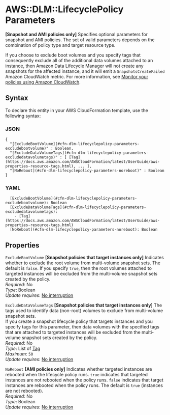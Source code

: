 # AWS::DLM::LifecyclePolicy Parameters<a name="aws-properties-dlm-lifecyclepolicy-parameters"></a>

**\[Snapshot and AMI policies only\]** Specifies optional parameters for snapshot and AMI policies\. The set of valid parameters depends on the combination of policy type and target resource type\.

If you choose to exclude boot volumes and you specify tags that consequently exclude all of the additional data volumes attached to an instance, then Amazon Data Lifecycle Manager will not create any snapshots for the affected instance, and it will emit a `SnapshotsCreateFailed` Amazon CloudWatch metric\. For more information, see [Monitor your policies using Amazon CloudWatch](https://docs.aws.amazon.com/AWSEC2/latest/UserGuide/monitor-dlm-cw-metrics.html)\.

## Syntax<a name="aws-properties-dlm-lifecyclepolicy-parameters-syntax"></a>

To declare this entity in your AWS CloudFormation template, use the following syntax:

### JSON<a name="aws-properties-dlm-lifecyclepolicy-parameters-syntax.json"></a>

```
{
  "[ExcludeBootVolume](#cfn-dlm-lifecyclepolicy-parameters-excludebootvolume)" : Boolean,
  "[ExcludeDataVolumeTags](#cfn-dlm-lifecyclepolicy-parameters-excludedatavolumetags)" : [ [Tag](https://docs.aws.amazon.com/AWSCloudFormation/latest/UserGuide/aws-properties-resource-tags.html), ... ],
  "[NoReboot](#cfn-dlm-lifecyclepolicy-parameters-noreboot)" : Boolean
}
```

### YAML<a name="aws-properties-dlm-lifecyclepolicy-parameters-syntax.yaml"></a>

```
  [ExcludeBootVolume](#cfn-dlm-lifecyclepolicy-parameters-excludebootvolume): Boolean
  [ExcludeDataVolumeTags](#cfn-dlm-lifecyclepolicy-parameters-excludedatavolumetags):
    - [Tag](https://docs.aws.amazon.com/AWSCloudFormation/latest/UserGuide/aws-properties-resource-tags.html)
  [NoReboot](#cfn-dlm-lifecyclepolicy-parameters-noreboot): Boolean
```

## Properties<a name="aws-properties-dlm-lifecyclepolicy-parameters-properties"></a>

`ExcludeBootVolume` <a name="cfn-dlm-lifecyclepolicy-parameters-excludebootvolume"></a>
**\[Snapshot policies that target instances only\]** Indicates whether to exclude the root volume from multi\-volume snapshot sets\. The default is `false`\. If you specify `true`, then the root volumes attached to targeted instances will be excluded from the multi\-volume snapshot sets created by the policy\.  
_Required_: No  
_Type_: Boolean  
_Update requires_: [No interruption](https://docs.aws.amazon.com/AWSCloudFormation/latest/UserGuide/using-cfn-updating-stacks-update-behaviors.html#update-no-interrupt)

`ExcludeDataVolumeTags` <a name="cfn-dlm-lifecyclepolicy-parameters-excludedatavolumetags"></a>
**\[Snapshot policies that target instances only\]** The tags used to identify data \(non\-root\) volumes to exclude from multi\-volume snapshot sets\.  
If you create a snapshot lifecycle policy that targets instances and you specify tags for this parameter, then data volumes with the specified tags that are attached to targeted instances will be excluded from the multi\-volume snapshot sets created by the policy\.  
_Required_: No  
_Type_: List of [Tag](https://docs.aws.amazon.com/AWSCloudFormation/latest/UserGuide/aws-properties-resource-tags.html)  
_Maximum_: `50`  
_Update requires_: [No interruption](https://docs.aws.amazon.com/AWSCloudFormation/latest/UserGuide/using-cfn-updating-stacks-update-behaviors.html#update-no-interrupt)

`NoReboot` <a name="cfn-dlm-lifecyclepolicy-parameters-noreboot"></a>
**\[AMI policies only\]** Indicates whether targeted instances are rebooted when the lifecycle policy runs\. `true` indicates that targeted instances are not rebooted when the policy runs\. `false` indicates that target instances are rebooted when the policy runs\. The default is `true` \(instances are not rebooted\)\.  
_Required_: No  
_Type_: Boolean  
_Update requires_: [No interruption](https://docs.aws.amazon.com/AWSCloudFormation/latest/UserGuide/using-cfn-updating-stacks-update-behaviors.html#update-no-interrupt)
